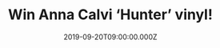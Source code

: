 ---
campaign-uuid: "c-ee131fed-a543-4409-8bf6-5075916bfd3d"
type: "Competition"
category: "Music"
date: "2019-09-20T09:00:00.000Z"
end-date: "2019-10-20T23:59:00.000Z"
disable-form: false
is_promoted: false
has_entry_page: true
title: "Win Anna Calvi ‘Hunter’ vinyl!"
competition-description: "<p>Hunter is the third long player from the BRIT award and\
  \ double Mercury Music Prize-nominated Anna Calvi. Hunter is the embodiment of the\
  \ feeling of truly letting go. For the songwriter and virtuosic guitarist, it was\
  \ a catharsis, an opportunity to be more truthful than ever. Want to be the first\
  \ one hearing it? We are giving away a copy of Anna Calvi’s studio record on vinyl\
  \ edition to one lucky member.</p>\n<p>Click below for a chance to win now.</p>\n"
hero-header: "Win Anna Calvi ‘Hunter’ vinyl!"
terms-confirmation: "N/A"
banner-img: "https://assets.expresslyapp.com/asset-d5b8f38e-4393-4857-9a3f-5c2cf033930b.jpg"
logo-left-href: "http://club.expressly.io"
logo-left-image: "https://assets.expresslyapp.com/asset-67449da8-d575-4cd4-a602-8d85f0837711.jpg"
logo-left-title: "Expressly Club"
bg-image-hero: "https://assets.expresslyapp.com/asset-87684f6c-cfb9-486f-b0b2-48536ae69f1f.jpg"
bg-image-first: "https://assets.expresslyapp.com/asset-880e7e93-2409-4907-bc4c-a412be2f35b5.jpg"
section1-content: "<p>Produced by Nick Launay, the album was recorded with Anna's\
  \ band with the addition of Adrian Utley and Martyn Casey. It has a new rawness,\
  \ a primal energy into which Calvi pushes the limits of her guitar and voice beyond\
  \ anything she's recorded before. Hunter is the embodiment of the feeling of truly\
  \ letting go. For the songwriter and virtuosic guitarist, it was a catharsis, an\
  \ opportunity to be more truthful than ever.</p>\n<p>In her brand new album she\
  \ wanted to express herself while being free from the story that either gender is\
  \ given and free from worrying how people would judge her. Click below for a chance\
  \ to win it now.</p>\n<p>Good luck!</p>\n"
entry-title: "Win Anna Calvi ‘Hunter’ vinyl!"
entry-content: "<p>Enter the draw to win Anna Calvi ‘Hunter’ vinyl by completing the\
  \ form below before 23:59 on the 20th of November 2019.</p>\n"
has-winner: false
prize-description: "Anna Calvi ‘Hunter’ vinyl"
special-conditions: "Multiple entries are allowed up to one every day.\r\n\r\nThis\
  \ competition is also available on: http:/aaa.nme.com/competitons/anna-calvi-hunter-vinyl"
country-restrictions:
- "GB"
---